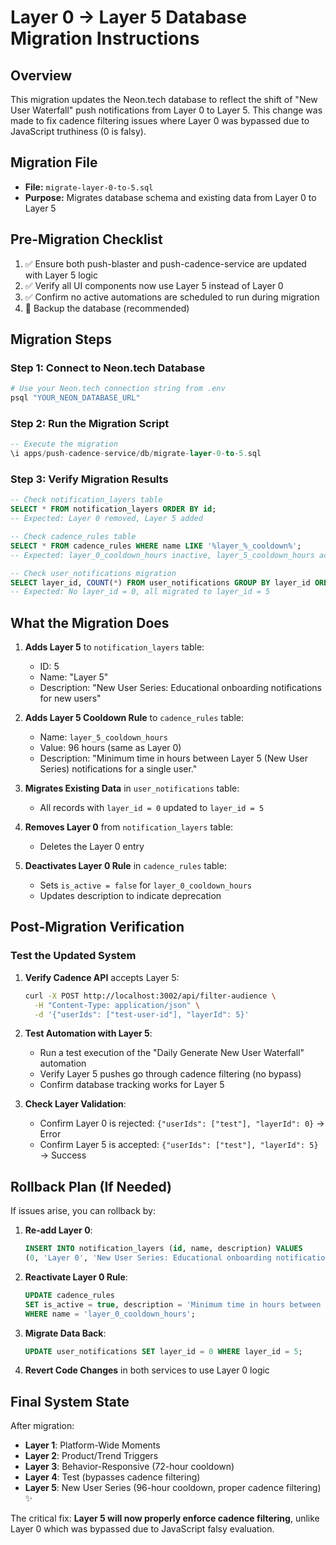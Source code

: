 # Layer 0 → Layer 5 Database Migration Instructions

## Overview
This migration updates the Neon.tech database to reflect the shift of "New User Waterfall" push notifications from Layer 0 to Layer 5. This change was made to fix cadence filtering issues where Layer 0 was bypassed due to JavaScript truthiness (0 is falsy).

## Migration File
- **File:** `migrate-layer-0-to-5.sql`
- **Purpose:** Migrates database schema and existing data from Layer 0 to Layer 5

## Pre-Migration Checklist
1. ✅ Ensure both push-blaster and push-cadence-service are updated with Layer 5 logic
2. ✅ Verify all UI components now use Layer 5 instead of Layer 0
3. ✅ Confirm no active automations are scheduled to run during migration
4. 🔲 Backup the database (recommended)

## Migration Steps

### Step 1: Connect to Neon.tech Database
```bash
# Use your Neon.tech connection string from .env
psql "YOUR_NEON_DATABASE_URL"
```

### Step 2: Run the Migration Script
```sql
-- Execute the migration
\i apps/push-cadence-service/db/migrate-layer-0-to-5.sql
```

### Step 3: Verify Migration Results
```sql
-- Check notification_layers table
SELECT * FROM notification_layers ORDER BY id;
-- Expected: Layer 0 removed, Layer 5 added

-- Check cadence_rules table  
SELECT * FROM cadence_rules WHERE name LIKE '%layer_%_cooldown%';
-- Expected: layer_0_cooldown_hours inactive, layer_5_cooldown_hours active

-- Check user_notifications migration
SELECT layer_id, COUNT(*) FROM user_notifications GROUP BY layer_id ORDER BY layer_id;
-- Expected: No layer_id = 0, all migrated to layer_id = 5
```

## What the Migration Does

1. **Adds Layer 5** to `notification_layers` table:
   - ID: 5
   - Name: "Layer 5" 
   - Description: "New User Series: Educational onboarding notifications for new users"

2. **Adds Layer 5 Cooldown Rule** to `cadence_rules` table:
   - Name: `layer_5_cooldown_hours`
   - Value: 96 hours (same as Layer 0)
   - Description: "Minimum time in hours between Layer 5 (New User Series) notifications for a single user."

3. **Migrates Existing Data** in `user_notifications` table:
   - All records with `layer_id = 0` updated to `layer_id = 5`

4. **Removes Layer 0** from `notification_layers` table:
   - Deletes the Layer 0 entry

5. **Deactivates Layer 0 Rule** in `cadence_rules` table:
   - Sets `is_active = false` for `layer_0_cooldown_hours`
   - Updates description to indicate deprecation

## Post-Migration Verification

### Test the Updated System
1. **Verify Cadence API** accepts Layer 5:
   ```bash
   curl -X POST http://localhost:3002/api/filter-audience \
     -H "Content-Type: application/json" \
     -d '{"userIds": ["test-user-id"], "layerId": 5}'
   ```

2. **Test Automation with Layer 5**:
   - Run a test execution of the "Daily Generate New User Waterfall" automation
   - Verify Layer 5 pushes go through cadence filtering (no bypass)
   - Confirm database tracking works for Layer 5

3. **Check Layer Validation**:
   - Confirm Layer 0 is rejected: `{"userIds": ["test"], "layerId": 0}` → Error
   - Confirm Layer 5 is accepted: `{"userIds": ["test"], "layerId": 5}` → Success

## Rollback Plan (If Needed)
If issues arise, you can rollback by:

1. **Re-add Layer 0**:
   ```sql
   INSERT INTO notification_layers (id, name, description) VALUES
   (0, 'Layer 0', 'New User Series: Educational onboarding notifications for new users');
   ```

2. **Reactivate Layer 0 Rule**:
   ```sql
   UPDATE cadence_rules 
   SET is_active = true, description = 'Minimum time in hours between Layer 0 (New User Series) notifications for a single user.'
   WHERE name = 'layer_0_cooldown_hours';
   ```

3. **Migrate Data Back**:
   ```sql
   UPDATE user_notifications SET layer_id = 0 WHERE layer_id = 5;
   ```

4. **Revert Code Changes** in both services to use Layer 0 logic

## Final System State
After migration:
- **Layer 1**: Platform-Wide Moments
- **Layer 2**: Product/Trend Triggers  
- **Layer 3**: Behavior-Responsive (72-hour cooldown)
- **Layer 4**: Test (bypasses cadence filtering)
- **Layer 5**: New User Series (96-hour cooldown, proper cadence filtering) ✨

The critical fix: **Layer 5 will now properly enforce cadence filtering**, unlike Layer 0 which was bypassed due to JavaScript falsy evaluation.
